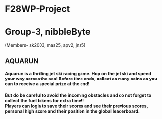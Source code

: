 # F28WP-Project
# Group-3, nibbleByte 
(Members- sk2003, mas25, apv2, jns5)
<h2><strong>AQUARUN</strong></h2>
<h4>Aquarun is a thrilling jet ski racing game. Hop on the jet ski and speed your way across the sea! Before time ends, collect as many coins as you can to receive a special prize at the end! <br>
</h4> <h4>
But do be careful to avoid the incoming obstacles and do not forget to collect the fuel tokens for extra time!! <br>
Players can login to save their scores and see their previous scores, personal high score and their position in the global leaderboard.
</h4>
